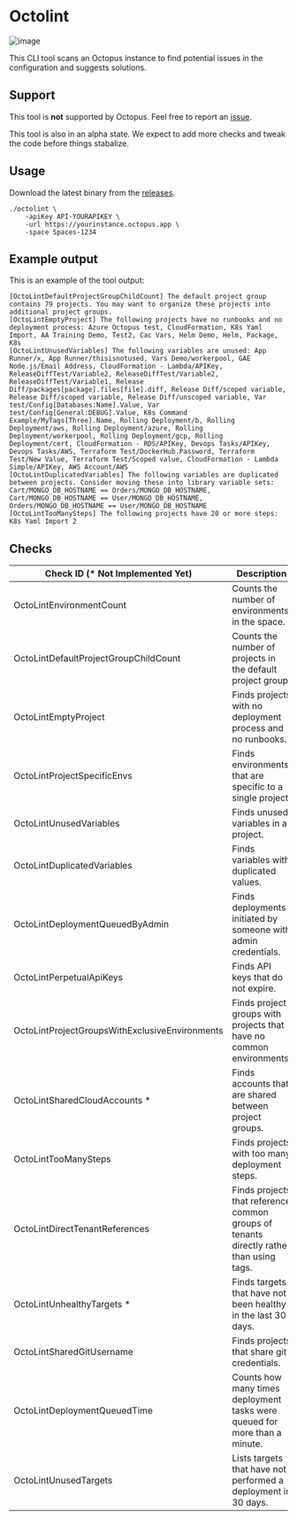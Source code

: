 # Octolint

![image](https://user-images.githubusercontent.com/160104/222631936-e1ec480e-abd5-4622-978d-08259844aa14.png)

This CLI tool scans an Octopus instance to find potential issues in the configuration and suggests solutions.

## Support

This tool is **not** supported by Octopus. Feel free to report
an [issue](https://github.com/mcasperson/OctopusRecommendationEngine/issues).

This tool is also in an alpha state. We expect to add more checks and tweak the code before things stabalize.

## Usage

Download the latest binary from
the [releases](https://github.com/mcasperson/OctopusRecommendationEngine/releases/latest).

```
./octolint \
    -apiKey API-YOURAPIKEY \
    -url https://yourinstance.octopus.app \
    -space Spaces-1234
```

## Example output

This is an example of the tool output:

```
[OctoLintDefaultProjectGroupChildCount] The default project group contains 79 projects. You may want to organize these projects into additional project groups.
[OctoLintEmptyProject] The following projects have no runbooks and no deployment process: Azure Octopus test, CloudFormation, K8s Yaml Import, AA Training Demo, Test2, Cac Vars, Helm Demo, Helm, Package, K8s
[OctoLintUnusedVariables] The following variables are unused: App Runner/x, App Runner/thisisnotused, Vars Demo/workerpool, GAE Node.js/Email Address, CloudFormation - Lambda/APIKey, ReleaseDiffTest/Variable2, ReleaseDiffTest/Variable2, ReleaseDiffTest/Variable1, Release Diff/packages[package].files[file].diff, Release Diff/scoped variable, Release Diff/scoped variable, Release Diff/unscoped variable, Var test/Config[Databases:Name].Value, Var test/Config[General:DEBUG].Value, K8s Command Example/MyTags[Three].Name, Rolling Deployment/b, Rolling Deployment/aws, Rolling Deployment/azure, Rolling Deployment/workerpool, Rolling Deployment/gcp, Rolling Deployment/cert, CloudFormation - RDS/APIKey, Devops Tasks/APIKey, Devops Tasks/AWS, Terraform Test/DockerHub.Password, Terraform Test/New Value, Terraform Test/Scoped value, CloudFormation - Lambda Simple/APIKey, AWS Account/AWS
[OctoLintDuplicatedVariables] The following variables are duplicated between projects. Consider moving these into library variable sets: Cart/MONGO_DB_HOSTNAME == Orders/MONGO_DB_HOSTNAME, Cart/MONGO_DB_HOSTNAME == User/MONGO_DB_HOSTNAME, Orders/MONGO_DB_HOSTNAME == User/MONGO_DB_HOSTNAME
[OctoLintTooManySteps] The following projects have 20 or more steps: K8s Yaml Import 2
```

## Checks

| Check ID (* Not Implemented Yet)               | Description                                                                             |
|------------------------------------------------|-----------------------------------------------------------------------------------------|
| OctoLintEnvironmentCount                       | Counts the number of environments in the space.                                         |
| OctoLintDefaultProjectGroupChildCount          | Counts the number of projects in the default project group.                             |
| OctoLintEmptyProject                           | Finds projects with no deployment process and no runbooks.                              |
| OctoLintProjectSpecificEnvs                    | Finds environments that are specific to a single project.                               |
| OctoLintUnusedVariables                        | Finds unused variables in a project.                                                    |
| OctoLintDuplicatedVariables                    | Finds variables with duplicated values.                                                 |
| OctoLintDeploymentQueuedByAdmin                | Finds deployments initiated by someone with admin credentials.                          |
| OctoLintPerpetualApiKeys                       | Finds API keys that do not expire.                                                      |
| OctoLintProjectGroupsWithExclusiveEnvironments | Finds project groups with projects that have no common environments.                    |
| OctoLintSharedCloudAccounts *                  | Finds accounts that are shared between project groups.                                  |
| OctoLintTooManySteps                           | Finds projects with too many deployment steps.                                          |
| OctoLintDirectTenantReferences                 | Finds projects that reference common groups of tenants directly rather than using tags. |
| OctoLintUnhealthyTargets *                     | Finds targets that have not been healthy in the last 30 days.                           |
| OctoLintSharedGitUsername                      | Finds projects that share git credentials.                                              |
| OctoLintDeploymentQueuedTime                   | Counts how many times deployment tasks were queued for more than a minute.              |
| OctoLintUnusedTargets                          | Lists targets that have not performed a deployment in 30 days.                          |

